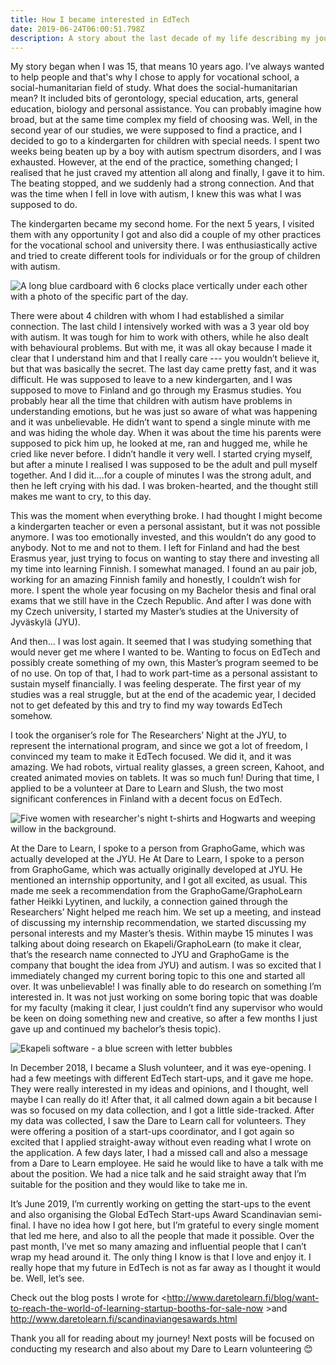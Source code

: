 ```yaml
---
title: How I became interested in EdTech
date: 2019-06-24T06:00:51.798Z
description: A story about the last decade of my life describing my journey towards EdTech
---
```

My story began when I was 15, that means 10 years ago. I’ve always wanted to help people and that's why I chose to apply for vocational school, a social-humanitarian field of study. What does the social-humanitarian mean? It included bits of gerontology, special education, arts, general education, biology and personal assistance. You can probably imagine how broad, but at the same time complex my field of choosing was. Well, in the second year of our studies, we were supposed to find a practice, and I decided to go to a kindergarten for children with special needs. I spent two weeks being beaten up by a boy with autism spectrum disorders, and I was exhausted. However, at the end of the practice, something changed; I realised that he just craved my attention all along and finally, I gave it to him. The beating stopped, and we suddenly had a strong connection. And that was the time when I fell in love with autism, I knew this was what I was supposed to do.

The kindergarten became my second home. For the next 5 years, I visited them with any opportunity I got and also did a couple of my other practices for the vocational school and university there. I was enthusiastically active and tried to create different tools for individuals or for the group of children with autism.

![A long blue cardboard with 6 clocks place vertically under each other with a photo of the specific part of the day.](/img/pomucky-1.png "A tool for better understanding of time.")

There were about 4 children with whom I had established a similar connection. The last child I intensively worked with was a 3 year old boy with autism. It was tough for him to work with others, while he also dealt with behavioural problems. But with me, it was all okay because I made it clear that I understand him and that I really care --- you wouldn’t believe it, but that was basically the secret. The last day came pretty fast, and it was difficult. He was supposed to leave to a new kindergarten, and I was supposed to move to Finland and go through my Erasmus studies. You probably hear all the time that children with autism have problems in understanding emotions, but he was just so aware of what was happening and it was unbelievable. He didn’t want to spend a single minute with me and was hiding the whole day. When it was about the time his parents were supposed to pick him up, he looked at me, ran and hugged me, while he cried like never before. I didn’t handle it very well. I started crying myself, but after a minute I realised I was supposed to be the adult and pull myself together.  And I did it....for a couple of minutes I was the strong adult, and then he left crying with his dad. I was broken-hearted, and the thought still makes me want to cry, to this day.

This was the moment when everything broke. I had thought I might become a kindergarten teacher or even a personal assistant, but it was not possible anymore. I was too emotionally invested, and this wouldn’t do any good to anybody. Not to me and not to them. I left for Finland and had the best Erasmus year, just trying to focus on wanting to stay there and investing all my time into learning Finnish. I somewhat managed. I found an au pair job, working for an amazing Finnish family and honestly, I couldn’t wish for more. I spent the whole year focusing on my Bachelor thesis and final oral exams that we still have in the Czech Republic. And after I was done with my Czech university, I started my Master’s studies at the University of Jyväskylä (JYU). 

And then... I was lost again. It seemed that I was studying something that would never get me where I wanted to be. Wanting to focus on EdTech and possibly create something of my own, this Master’s program seemed to be of no use. On top of that, I had to work part-time as a personal assistant to sustain myself financially. I was feeling desperate. The first year of my studies was a real struggle, but at the end of the academic year, I decided not to get defeated by this and try to find my way towards EdTech somehow.

I took the organiser’s role for The Researchers’ Night at the JYU, to represent the international program, and since we got a lot of freedom, I convinced my team to make it EdTech focused. We did it, and it was amazing. We had robots, virtual reality glasses, a green screen, Kahoot, and created animated movies on tablets. It was so much fun! During that time, I applied to be a volunteer at Dare to Learn and Slush, the two most significant conferences in Finland with a decent focus on EdTech.

![Five women with researcher's night t-shirts and Hogwarts and weeping willow in the background.](/img/9801cccc-b525-4c85-a979-3b79337c01e9.jpeg "My Research's Night team using a green screen to take a picture in Hogwarts. ")

At the Dare to Learn, I spoke to a person from GraphoGame, which was actually developed at the JYU. He At Dare to Learn, I spoke to a person from GraphoGame, which was actually originally developed at JYU. He mentioned an internship opportunity, and I got all excited, as usual. This made me seek a recommendation from the GraphoGame/GraphoLearn father Heikki Lyytinen, and luckily, a connection gained through the Researchers’ Night helped me reach him. We set up a meeting, and instead of discussing my internship recommendation, we started discussing my personal interests and my Master’s thesis. Within maybe 15 minutes I was talking about doing research on Ekapeli/GraphoLearn (to make it clear, that’s the research name connected to JYU and GraphoGame is the company that bought the idea from JYU) and autism. I was so excited that I immediately changed my current boring topic to this one and started all over. It was unbelievable! I was finally able to do research on something I’m interested in. It was not just working on some boring topic that was doable for my faculty (making it clear, I just couldn’t find any supervisor who would be keen on doing something new and creative, so after a few months I just gave up and continued my bachelor’s thesis topic).

![Ekapeli software - a blue screen with letter bubbles ](/img/ekapeli.png "Ekapeli software")

In December 2018, I became a Slush volunteer, and it was eye-opening. I had a few meetings with different EdTech start-ups, and it gave me hope. They were really interested in my ideas and opinions, and I thought, well maybe I can really do it! After that, it all calmed down again a bit because I was so focused on my data collection, and I got a little side-tracked. After my data was collected, I saw the Dare to Learn call for volunteers. They were offering a position of a start-ups coordinator, and I got again so excited that I applied straight-away without even reading what I wrote on the application. A few days later, I had a missed call and also a message from a Dare to Learn employee. He said he would like to have a talk with me about the position. We had a nice talk and he said straight away that I’m suitable for the position and they would like to take me in.

It’s June 2019, I’m currently working on getting the start-ups to the event and also organising the Global EdTech Start-ups Award Scandinavian semi-final. I have no idea how I got here, but I’m grateful to every single moment that led me here, and also to all the people that made it possible. Over the past month, I’ve met so many amazing and influential people that I can’t wrap my head around it. The only thing I know is that I love and enjoy it. I really hope that my future in EdTech is not as far away as I thought it would be. Well, let’s see.



Check out the blog posts I wrote for <http://www.daretolearn.fi/blog/want-to-reach-the-world-of-learning-startup-booths-for-sale-now >and <http://www.daretolearn.fi/scandinaviangesawards.html>



Thank you all for reading about my journey! Next posts will be focused on conducting my research and also about my Dare to Learn volunteering 😊
